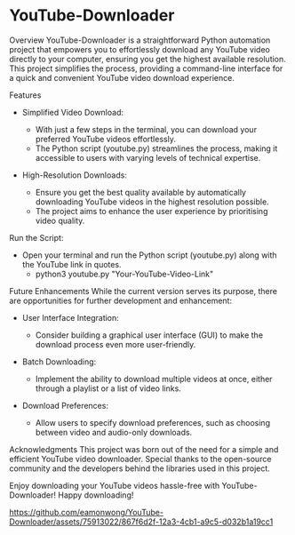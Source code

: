 # YouTube-Downloader
Overview
YouTube-Downloader is a straightforward Python automation project that empowers you to effortlessly download any YouTube video directly to your computer, ensuring you get the highest available resolution. This project simplifies the process, providing a command-line interface for a quick and convenient YouTube video download experience.

Features
- Simplified Video Download:
  - With just a few steps in the terminal, you can download your preferred YouTube videos effortlessly.
  - The Python script (youtube.py) streamlines the process, making it accessible to users with varying levels of technical expertise.

- High-Resolution Downloads:
  - Ensure you get the best quality available by automatically downloading YouTube videos in the highest resolution possible.
  - The project aims to enhance the user experience by prioritising video quality.

Run the Script:
- Open your terminal and run the Python script (youtube.py) along with the YouTube link in quotes.
  - python3 youtube.py "Your-YouTube-Video-Link"

Future Enhancements
While the current version serves its purpose, there are opportunities for further development and enhancement:

- User Interface Integration:
  - Consider building a graphical user interface (GUI) to make the download process even more user-friendly.

- Batch Downloading:
  - Implement the ability to download multiple videos at once, either through a playlist or a list of video links.

- Download Preferences:
  - Allow users to specify download preferences, such as choosing between video and audio-only downloads.

Acknowledgments
This project was born out of the need for a simple and efficient YouTube video downloader. Special thanks to the open-source community and the developers behind the libraries used in this project.

Enjoy downloading your YouTube videos hassle-free with YouTube-Downloader! Happy downloading!

https://github.com/eamonwong/YouTube-Downloader/assets/75913022/867f6d2f-12a3-4cb1-a9c5-d032b1a19cc1
